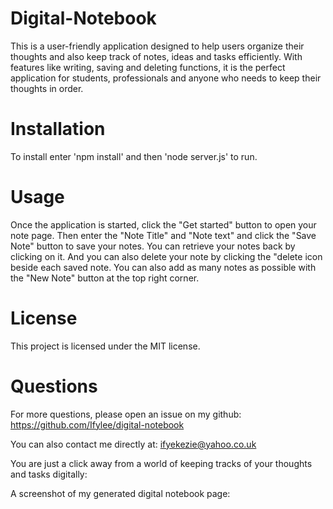 # Digital-Notebook

This is a user-friendly application designed to help users organize their thoughts and also keep track of notes, ideas and tasks efficiently. With features like writing, saving and deleting functions, it is the perfect application for students, professionals and anyone who needs to keep their thoughts in order.

# Installation
To install enter 'npm install'  and then  'node server.js' to run.

# Usage
Once the application is started, click the "Get started" button to open your note page. Then enter the "Note Title" and "Note text" and click the "Save Note" button to save your notes. You can retrieve your notes back by clicking on it. And you can also delete your note by clicking the "delete icon beside each saved note. You can also add as many notes as possible with the "New Note" button at the top right corner.

# License
This project is licensed under the MIT license.

# Questions
For more questions, please open an issue on my github: https://github.com/Ifylee/digital-notebook

You can also contact me directly at: ifyekezie@yahoo.co.uk


You are just a click away from a world of keeping tracks of your thoughts and tasks digitally:


A screenshot of my generated digital notebook page: